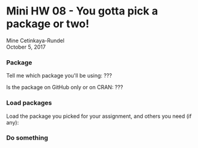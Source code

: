 # Mini HW 08 - You gotta pick a package or two!
Mine Cetinkaya-Rundel  
October 5, 2017  



### Package

Tell me which package you'll be using: ???

Is the package on GitHub only or on CRAN: ???

### Load packages

Load the package you picked for your assignment, and others you need (if any):



### Do something

